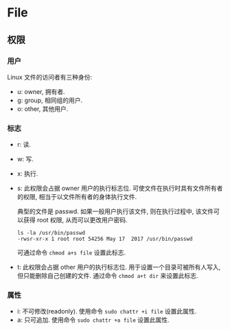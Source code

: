 # File

## 权限
### 用户
Linux 文件的访问者有三种身份:
* u: owner, 拥有者.
* g: group, 相同组的用户.
* o: other, 其他用户.

### 标志
* r: 读.
* w: 写.
* x: 执行.
* s: 此权限会占据 owner 用户的执行标志位. 可使文件在执行时具有文件所有者的权限, 相当于以文件所有者的身体执行文件.

    典型的文件是 passwd. 如果一般用户执行该文件, 则在执行过程中, 该文件可以获得 root 权限, 从而可以更改用户密码.
    
    ```shell
    ls -la /usr/bin/passwd
    -rwsr-xr-x 1 root root 54256 May 17  2017 /usr/bin/passwd
    ```
    
    可通过命令 `chmod a+s file` 设置此标志.
    
* t: 此权限会占据 other 用户的执行标志位. 用于设置一个目录可被所有人写入, 但只能删除自己创建的文件. 通过命令 `chmod a+t dir` 来设置此标志.

### 属性
* i: 不可修改(readonly). 使用命令 `sudo chattr +i file` 设置此属性.
* a: 只可追加. 使用命令 `sudo chattr +a file` 设置此属性.
